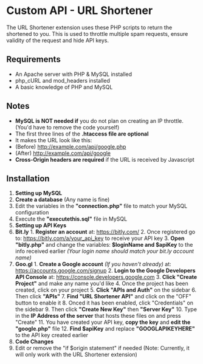# Custom API - URL Shortener #

The URL Shortener extension uses these PHP scripts to return the shortened to you.
This is used to throttle multiple spam requests, ensure validity of the request and hide API keys.

## Requirements

 - An Apache server with PHP & MySQL installed
 - php_cURL and mod_headers installed
 - A basic knowledge of PHP and MySQL

## Notes

 - **MySQL is NOT needed if** you do not plan on creating an IP throttle. (You'd have to remove the code yourself) 
 - The first three lines of the **.htaccess file are optional**
  - It makes the URL look like this:
  - (Before) http://example.com/api/google.php
  - (After) http://example.com/api/google
 - **Cross-Origin headers are required** if the URL is received by Javascript

## Installation

1. **Setting up MySQL**
  1. **Create a database** (Any name is fine)
  2. Edit the variables in the **"connection.php"** file to match your MySQL configuration
  3. Execute the **"executethis.sql"** file in MySQL
2. **Setting up API Keys**
  1. **Bit.ly**
    1. **Register an account** at: https://bitly.com/
    2. Once registered go to: https://bitly.com/a/your_api_key to receive your API key
    3. **Open "bitly.php"** and change the variables: **$loginName and $apiKey** to the info received earlier
      *(Your login name should match your bit.ly account name)*
  2. **Goo.gl**
    1. **Create a Google account** *(If you haven't already)* at: https://accounts.google.com/signup
    2. **Login to the Google Developers API Console** at: https://console.developers.google.com
    3. **Click "Create Project"** and make any name you'd like
    4. Once the project has been created, click on your project
    5. **Click "APIs and Auth"** on the sidebar
    6. Then click **"APIs"**
    7. **Find "URL Shortener API"** and click on the "OFF" button to enable it
    8. Onced it has been enabled, click "Credentials" on the sidebar
    9. Then click **"Create New Key"** then **"Server Key"**
    10. Type in the **IP Address of the server** that hosts these files on and press "Create"
    11. You have created your API key, **copy the key** and **edit the "google.php"** file
    12. **Find $apiKey** and replace **"GOOGLAPIKEYHERE"** to the API key created earlier
3. **Code Changes**
 1. Edit or remove the "if $origin statement" if needed (Note: Currently, it will only work with the URL Shortener extension)
